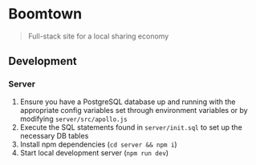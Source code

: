 # Boomtown

> Full-stack site for a local sharing economy

## Development

### Server

1. Ensure you have a PostgreSQL database up and running with the appropriate config variables set through environment variables or by modifying `server/src/apollo.js`
2. Execute the SQL statements found in `server/init.sql` to set up the necessary DB tables
3. Install npm dependencies (`cd server && npm i`)
4. Start local development server (`npm run dev`)
